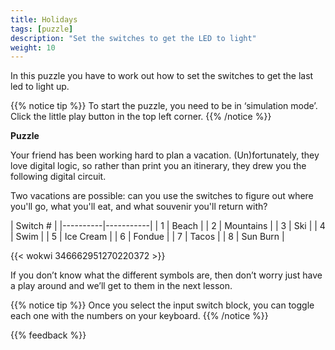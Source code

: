 ```yaml
---
title: Holidays
tags: [puzzle]
description: "Set the switches to get the LED to light"
weight: 10
---
```


In this puzzle you have to work out how to set the switches to get the last led to light up.  

{{% notice tip %}}
To start the puzzle, you need to be in ‘simulation mode’. Click the little play button in the top left corner.
{{% /notice %}}

**Puzzle** 

Your friend has been working hard to plan a vacation. (Un)fortunately, they love digital logic, so rather than print you an itinerary, they drew you the following digital circuit.
  
Two vacations are possible: can you use the switches to figure out where you'll go, what you'll eat, and what souvenir you'll return with?

|      Switch #        |
|----------|-----------|
| 1        | Beach     |
| 2        | Mountains |
| 3        | Ski       |
| 4        | Swim      |
| 5        | Ice Cream |
| 6        | Fondue    |
| 7        | Tacos     |
| 8        | Sun Burn  |

{{< wokwi 346662951270220372 >}}

If you don’t know what the different symbols are, then don’t worry just have a play around and we’ll get to them in the next lesson.

{{% notice tip %}}
Once you select the input switch block, you can toggle each one with the numbers on your keyboard.
{{% /notice %}}

{{% feedback %}}
